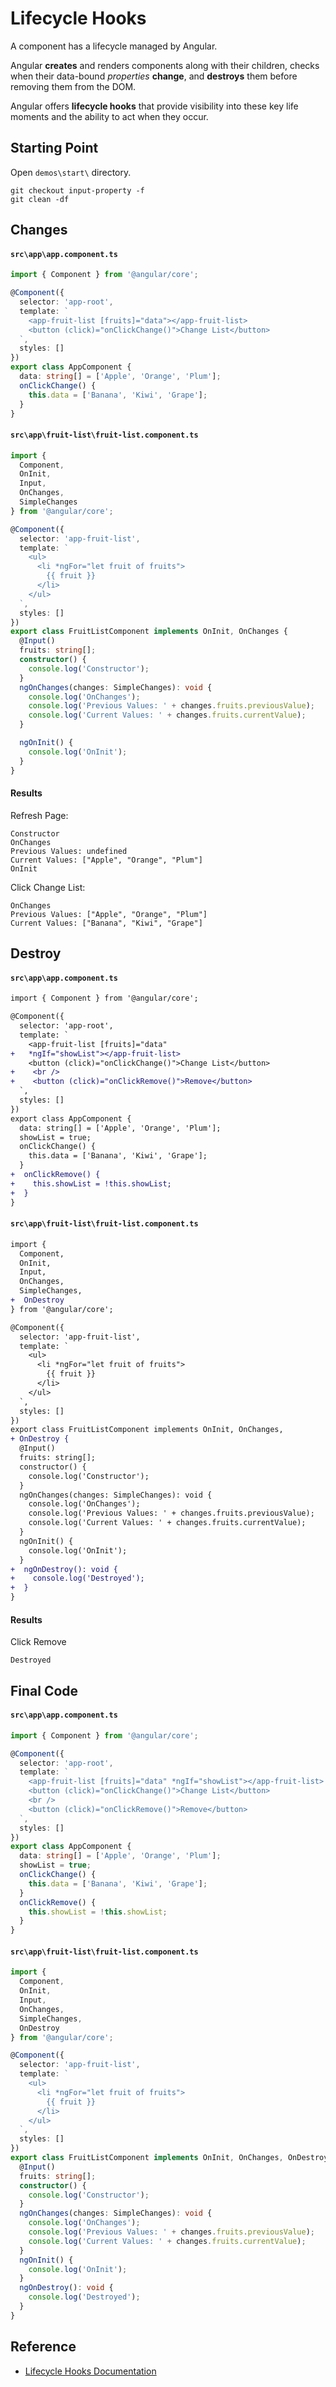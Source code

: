 # Lifecycle Hooks

A component has a lifecycle managed by Angular.

Angular **creates** and renders components along with their children, checks when their data-bound *properties* **change**, and **destroys** them before removing them from the DOM.

Angular offers **lifecycle hooks** that provide visibility into these key life moments and the ability to act when they occur.



## Starting Point

Open `demos\start\` directory.

```
git checkout input-property -f
git clean -df
```

## Changes

#### `src\app\app.component.ts`

```ts
import { Component } from '@angular/core';

@Component({
  selector: 'app-root',
  template: `
    <app-fruit-list [fruits]="data"></app-fruit-list>
    <button (click)="onClickChange()">Change List</button>
  `,
  styles: []
})
export class AppComponent {
  data: string[] = ['Apple', 'Orange', 'Plum'];
  onClickChange() {
    this.data = ['Banana', 'Kiwi', 'Grape'];
  }
}
```

#### `src\app\fruit-list\fruit-list.component.ts`

```ts
import {
  Component,
  OnInit,
  Input,
  OnChanges,
  SimpleChanges
} from '@angular/core';

@Component({
  selector: 'app-fruit-list',
  template: `
    <ul>
      <li *ngFor="let fruit of fruits">
        {{ fruit }}
      </li>
    </ul>
  `,
  styles: []
})
export class FruitListComponent implements OnInit, OnChanges {
  @Input()
  fruits: string[];
  constructor() {
    console.log('Constructor');
  }
  ngOnChanges(changes: SimpleChanges): void {
    console.log('OnChanges');
    console.log('Previous Values: ' + changes.fruits.previousValue);
    console.log('Current Values: ' + changes.fruits.currentValue);
  }

  ngOnInit() {
    console.log('OnInit');
  }
}
```

#### Results

Refresh Page:

```
Constructor
OnChanges
Previous Values: undefined
Current Values: ["Apple", "Orange", "Plum"]
OnInit
```

Click Change List:

```
OnChanges
Previous Values: ["Apple", "Orange", "Plum"]
Current Values: ["Banana", "Kiwi", "Grape"]
```

## Destroy

#### `src\app\app.component.ts`

```diff
import { Component } from '@angular/core';

@Component({
  selector: 'app-root',
  template: `
    <app-fruit-list [fruits]="data"
+   *ngIf="showList"></app-fruit-list>
    <button (click)="onClickChange()">Change List</button>
+    <br />
+    <button (click)="onClickRemove()">Remove</button>
  `,
  styles: []
})
export class AppComponent {
  data: string[] = ['Apple', 'Orange', 'Plum'];
  showList = true;
  onClickChange() {
    this.data = ['Banana', 'Kiwi', 'Grape'];
  }
+  onClickRemove() {
+    this.showList = !this.showList;
+  }
}
```

#### `src\app\fruit-list\fruit-list.component.ts`

```diff
import {
  Component,
  OnInit,
  Input,
  OnChanges,
  SimpleChanges,
+  OnDestroy
} from '@angular/core';

@Component({
  selector: 'app-fruit-list',
  template: `
    <ul>
      <li *ngFor="let fruit of fruits">
        {{ fruit }}
      </li>
    </ul>
  `,
  styles: []
})
export class FruitListComponent implements OnInit, OnChanges,
+ OnDestroy {
  @Input()
  fruits: string[];
  constructor() {
    console.log('Constructor');
  }
  ngOnChanges(changes: SimpleChanges): void {
    console.log('OnChanges');
    console.log('Previous Values: ' + changes.fruits.previousValue);
    console.log('Current Values: ' + changes.fruits.currentValue);
  }
  ngOnInit() {
    console.log('OnInit');
  }
+  ngOnDestroy(): void {
+    console.log('Destroyed');
+  }
}
```

#### Results

Click Remove

```
Destroyed
```

## Final Code

#### `src\app\app.component.ts`

```ts
import { Component } from '@angular/core';

@Component({
  selector: 'app-root',
  template: `
    <app-fruit-list [fruits]="data" *ngIf="showList"></app-fruit-list>
    <button (click)="onClickChange()">Change List</button>
    <br />
    <button (click)="onClickRemove()">Remove</button>
  `,
  styles: []
})
export class AppComponent {
  data: string[] = ['Apple', 'Orange', 'Plum'];
  showList = true;
  onClickChange() {
    this.data = ['Banana', 'Kiwi', 'Grape'];
  }
  onClickRemove() {
    this.showList = !this.showList;
  }
}
```

#### `src\app\fruit-list\fruit-list.component.ts`

```ts
import {
  Component,
  OnInit,
  Input,
  OnChanges,
  SimpleChanges,
  OnDestroy
} from '@angular/core';

@Component({
  selector: 'app-fruit-list',
  template: `
    <ul>
      <li *ngFor="let fruit of fruits">
        {{ fruit }}
      </li>
    </ul>
  `,
  styles: []
})
export class FruitListComponent implements OnInit, OnChanges, OnDestroy {
  @Input()
  fruits: string[];
  constructor() {
    console.log('Constructor');
  }
  ngOnChanges(changes: SimpleChanges): void {
    console.log('OnChanges');
    console.log('Previous Values: ' + changes.fruits.previousValue);
    console.log('Current Values: ' + changes.fruits.currentValue);
  }
  ngOnInit() {
    console.log('OnInit');
  }
  ngOnDestroy(): void {
    console.log('Destroyed');
  }
}
```


## Reference

- [Lifecycle Hooks Documentation](https://angular.io/guide/lifecycle-hooks)
